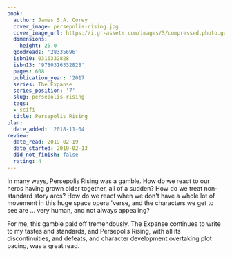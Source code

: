 ```yaml
---
book:
  author: James S.A. Corey
  cover_image: persepolis-rising.jpg
  cover_image_url: https://i.gr-assets.com/images/S/compressed.photo.goodreads.com/books/1481562381l/28335696._SX98_.jpg
  dimensions:
    height: 25.0
  goodreads: '28335696'
  isbn10: 0316332828
  isbn13: '9780316332828'
  pages: 608
  publication_year: '2017'
  series: The Expanse
  series_position: '7'
  slug: persepolis-rising
  tags:
  - scifi
  title: Persepolis Rising
plan:
  date_added: '2018-11-04'
review:
  date_read: 2019-02-19
  date_started: 2019-02-13
  did_not_finish: false
  rating: 4
---
```


In many ways, Persepolis Rising was a gamble. How do we react to our heros having grown older together, all of a sudden? How do we treat non-standard story arcs? How do we react when we don't have a whole lot of movement in this huge space opera 'verse, and the characters we get to see are … very human, and not always appealing?

For me, this gamble paid off tremendously. The Expanse continues to write to my tastes and standards, and Persepolis Rising, with all its discontinuities, and defeats, and character development overtaking plot pacing, was a great read.
